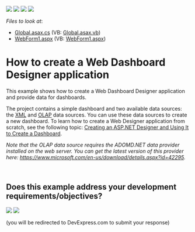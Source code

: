<!-- default badges list -->
![](https://img.shields.io/endpoint?url=https://codecentral.devexpress.com/api/v1/VersionRange/128580166/15.2.9%2B)
[![](https://img.shields.io/badge/Open_in_DevExpress_Support_Center-FF7200?style=flat-square&logo=DevExpress&logoColor=white)](https://supportcenter.devexpress.com/ticket/details/T362490)
[![](https://img.shields.io/badge/📖_How_to_use_DevExpress_Examples-e9f6fc?style=flat-square)](https://docs.devexpress.com/GeneralInformation/403183)
[![](https://img.shields.io/badge/💬_Leave_Feedback-feecdd?style=flat-square)](#does-this-example-address-your-development-requirementsobjectives)
<!-- default badges end -->
<!-- default file list -->
*Files to look at*:

* [Global.asax.cs](./CS/Dashboard_WebDesigner_2010/Global.asax.cs) (VB: [Global.asax.vb](./VB/Dashboard_WebDesigner_2010/Global.asax.vb))
* [WebForm1.aspx](./CS/Dashboard_WebDesigner_2010/WebForm1.aspx) (VB: [WebForm1.aspx](./VB/Dashboard_WebDesigner_2010/WebForm1.aspx))
<!-- default file list end -->
# How to create a Web Dashboard Designer application


<p>This example shows how to create a Web Dashboard Designer application and provide data for dashboards.</p>
The project contains a simple dashboard and two available data sources: the <a href="https://documentation.devexpress.com/#Dashboard/CustomDocument113927">XML</a> and <a href="https://documentation.devexpress.com/#Dashboard/CustomDocument114427">OLAP</a> data sources. You can use these data sources to create a new dashboard. To learn how to create a Web Designer application from scratch, see the following topic: <a href="https://documentation.devexpress.com/#Dashboard/CustomDocument115782">Creating an ASP.NET Designer and Using It to Create a Dashboard</a>.<br>
<p><em>Note that the OLAP data source requires the ADOMD.NET data provider installed on the web server. You can get the latest version of this provider here: <a href="https://www.microsoft.com/en-us/download/details.aspx?id=42295">https://www.microsoft.com/en-us/download/details.aspx?id=42295</a>.</em></p>

<br/>


<!-- feedback -->
## Does this example address your development requirements/objectives?

[<img src="https://www.devexpress.com/support/examples/i/yes-button.svg"/>](https://www.devexpress.com/support/examples/survey.xml?utm_source=github&utm_campaign=asp-net-web-forms-dashboard-switch-between-designer-and-viewer-on-client&~~~was_helpful=yes) [<img src="https://www.devexpress.com/support/examples/i/no-button.svg"/>](https://www.devexpress.com/support/examples/survey.xml?utm_source=github&utm_campaign=asp-net-web-forms-dashboard-switch-between-designer-and-viewer-on-client&~~~was_helpful=no)

(you will be redirected to DevExpress.com to submit your response)
<!-- feedback end -->
